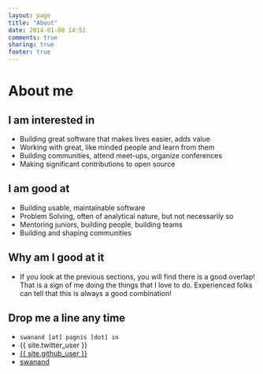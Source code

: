 ```yaml
---
layout: page
title: "About"
date: 2014-01-08 14:51
comments: true
sharing: true
footer: true
---
```


<link href="//netdna.bootstrapcdn.com/font-awesome/4.0.3/css/font-awesome.css" rel="stylesheet">

# About me

## I am interested in

- Building great software that makes lives easier, adds value
- Working with great, like minded people and learn from them
- Building communities, attend meet-ups, organize conferences
- Making significant contributions to open source


## I am good at  

- Building usable, maintainable software
- Problem Solving, often of analytical nature, but not necessarily so
- Mentoring juniors, building people, building teams
- Building and shaping communities


## Why am I good at it

- If you look at the previous sections, you will find there is a good overlap!  That is a sign of me doing the things that I love to do.  Experienced folks can tell that this is always a good combination!


## Drop me a line any time

- `swanand [at] pagnis [dot] in`
- <a href="https://twitter.com/{{ site.twitter_user }}" style="text-decoration: none;">
    <i class="fa fa-twitter"></i> {{ site.twitter_user }}
  </a>
- [<i class="fa fa-github"></i> {{ site.github_user }}](https://github.com/swanandp)
- [<i class="fa fa-stack-overflow"></i> swanand](http://stackoverflow.com/users/18768/swanand)
